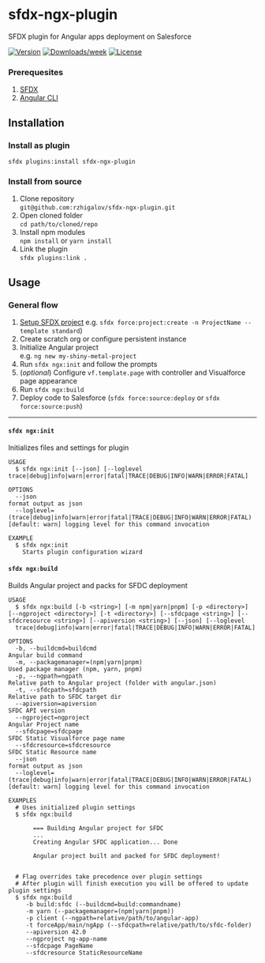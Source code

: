 sfdx-ngx-plugin
======================

SFDX plugin for Angular apps deployment on Salesforce

[![Version](https://img.shields.io/npm/v/sfdx-ngx-plugin.svg)](https://npmjs.org/package/sfdx-ngx-plugin)
[![Downloads/week](https://img.shields.io/npm/dw/sfdx-ngx-plugin.svg)](https://npmjs.org/package/sfdx-ngx-plugin)
[![License](https://img.shields.io/npm/l/sfdx-ngx-plugin.svg)](https://github.com/rzhigalov/sfdx-ngx-plugin/blob/master/package.json)

<!-- install -->
### Prerequesites
1. [SFDX](https://developer.salesforce.com/tools/sfdxcli)
2. [Angular CLI](https://cli.angular.io/)

## Installation

### Install as plugin

`sfdx plugins:install sfdx-ngx-plugin`

### Install from source

1. Clone repository  
   `git@github.com:rzhigalov/sfdx-ngx-plugin.git`
2. Open cloned folder  
   `cd path/to/cloned/repo`
3. Install npm modules  
  `npm install` or `yarn install`
3. Link the plugin  
   `sfdx plugins:link .`

## Usage

### General flow
1. [Setup SFDX project](https://developer.salesforce.com/docs/atlas.en-us.sfdx_dev.meta/sfdx_dev/sfdx_dev_ws_create_new.htm)
   e.g. `sfdx force:project:create -n ProjectName --template standard`)
2. Create scratch org or configure persistent instance
3. Initialize Angular project  
   e.g. `ng new my-shiny-metal-project`
4. Run `sfdx ngx:init` and follow the prompts
5. (_optional_) Configure `vf.template.page` with controller and Visualforce page appearance
6. Run `sfdx ngx:build`
7. Deploy code to Salesforce (`sfdx force:source:deploy` or `sfdx force:source:push`)

---

#### `sfdx ngx:init`
Initializes files and settings for plugin
```
USAGE
  $ sfdx ngx:init [--json] [--loglevel trace|debug|info|warn|error|fatal|TRACE|DEBUG|INFO|WARN|ERROR|FATAL]

OPTIONS
  --json                                                                            format output as json
  --loglevel=(trace|debug|info|warn|error|fatal|TRACE|DEBUG|INFO|WARN|ERROR|FATAL)  [default: warn] logging level for this command invocation

EXAMPLE
  $ sfdx ngx:init
    Starts plugin configuration wizard
```

#### `sfdx ngx:build`
Builds Angular project and packs for SFDC deployment
```
USAGE
  $ sfdx ngx:build [-b <string>] [-m npm|yarn|pnpm] [-p <directory>] [--ngproject <directory>] [-t <directory>] [--sfdcpage <string>] [--sfdcresource <string>] [--apiversion <string>] [--json] [--loglevel
  trace|debug|info|warn|error|fatal|TRACE|DEBUG|INFO|WARN|ERROR|FATAL]

OPTIONS
  -b, --buildcmd=buildcmd                                                           Angular build command
  -m, --packagemanager=(npm|yarn|pnpm)                                              Used package manager (npm, yarn, pnpm)
  -p, --ngpath=ngpath                                                               Relative path to Angular project (folder with angular.json)
  -t, --sfdcpath=sfdcpath                                                           Relative path to SFDC target dir
  --apiversion=apiversion                                                           SFDC API version
  --ngproject=ngproject                                                             Angular Project name
  --sfdcpage=sfdcpage                                                               SFDC Static Visualforce page name
  --sfdcresource=sfdcresource                                                       SFDC Static Resource name
  --json                                                                            format output as json
  --loglevel=(trace|debug|info|warn|error|fatal|TRACE|DEBUG|INFO|WARN|ERROR|FATAL)  [default: warn] logging level for this command invocation

EXAMPLES
  # Uses initialized plugin settings
  $ sfdx ngx:build

       === Building Angular project for SFDC
       ...
       Creating Angular SFDC application... Done

       Angular project built and packed for SFDC deployment!


  # Flag overrides take precedence over plugin settings
  # After plugin will finish execution you will be offered to update plugin settings
  $ sfdx ngx:build
     -b build:sfdc (--buildcmd=build:commandname)
     -m yarn (--packagemanager=(npm|yarn|pnpm))
     -p client (--ngpath=relative/path/to/angular-app)
     -t forceApp/main/ngApp (--sfdcpath=relative/path/to/sfdc-folder)
     --apiversion 42.0
     --ngproject ng-app-name
     --sfdcpage PageName
     --sfdcresource StaticResourceName
```
